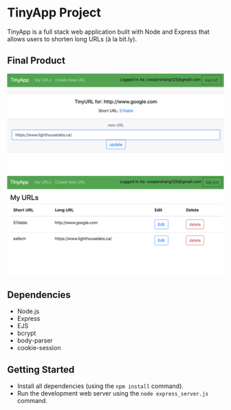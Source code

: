 # TinyApp Project

TinyApp is a full stack web application built with Node and Express that allows users to shorten long URLs (à la bit.ly).

## Final Product

!["screenshot for url edit page"](https://github.com/vvEii/tinyapp/blob/master/docs/urls-edit.png?raw=true)
!["screenshot for url page"](https://github.com/vvEii/tinyapp/blob/master/docs/urls-page.png?raw=true)

## Dependencies

- Node.js
- Express
- EJS
- bcrypt
- body-parser
- cookie-session

## Getting Started

- Install all dependencies (using the `npm install` command).
- Run the development web server using the `node express_server.js` command.